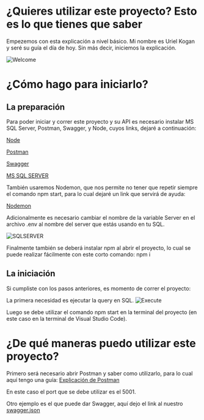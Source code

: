 # ¿Quieres utilizar este proyecto? Esto es lo que tienes que saber
Empezemos con esta explicación a nivel básico. Mi nombre es Uriel Kogan y seré su guía el día de hoy. Sin más decir, iniciemos la explicación.

![Welcome](https://i.pinimg.com/736x/f2/c7/f6/f2c7f62b7cfa21d1e92088c855aa3bd4.jpg)
# ¿Cómo hago para iniciarlo?
## La preparación
Para poder iniciar y correr este proyecto y su API es necesario instalar MS SQL Server, Postman, Swagger, y Node, cuyos links, dejaré a continuación:

[Node](https://nodejs.org/es/download)

[Postman](https://www.postman.com/)

[Swagger](https://swagger.io/)

[MS SQL SERVER](https://www.microsoft.com/en-us/sql-server/sql-server-downloads)

También usaremos Nodemon, que nos permite no tener que repetir siempre el comando npm start, para lo cual dejaré un link que servirá de ayuda:

[Nodemon](https://www.npmjs.com/package/nodemon)

Adicionalmente es necesario cambiar el nombre de la variable Server en el archivo .env al nombre del server que estás usando en tu SQL.

![SQLSERVER](https://github.com/komang234/TP_Personajes_FINAL/assets/116166626/010d52b7-5272-437b-85d6-21a3e4e37c01)


Finalmente también se deberá instalar npm al abrir el proyecto, lo cual se puede realizar fácilmente con este corto comando: npm i

## La iniciación

Si cumpliste con los pasos anteriores, es momento de correr el proyecto:

La primera necesidad es ejecutar la query en SQL.
![Execute](https://github.com/komang234/TP_Personajes_FINAL/assets/116166626/fdc96b8e-108d-46be-bb32-9616c98f1eaa)

Luego se debe utilizar el comando npm start en la terminal del proyecto (en este caso en la terminal de Visual Studio Code).

# ¿De qué maneras puedo utilizar este proyecto?

Primero será necesario abrir Postman y saber como utilizarlo, para lo cual aquí tengo una guía: 
[Explicación de Postman](https://developers.sw.com.mx/knowledge-base/guia-se-instalacion-y-funcionamiento-de-postman/)

En este caso el port que se debe utilizar es el 5001.

Otro ejemplo es el que puede dar Swagger, aquí dejo el link al nuestro [swagger.json](https://github.com/komang234/TP_Personajes_FINAL/blob/main/swagger.yaml) 

